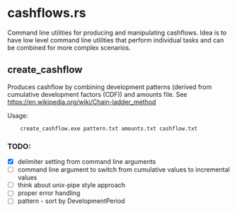 # cashflows.rs

Command line utilities for producing and manipulating cashflows. Idea is to have low level command line utilities that perform individual tasks and can be combined for more complex scenarios. 

## create_cashflow

Produces cashflow by combining development patterns (derived from cumulative development factors (CDF)) and amounts file.
See https://en.wikipedia.org/wiki/Chain-ladder_method

Usage:

```
    create_cashflow.exe pattern.txt amounts.txt cashflow.txt
```

### TODO:
 - [x] delimiter setting from command line arguments
 - [ ] command line argument to switch from cumulative values to incremental values
 - [ ] think about unix-pipe style approach
 - [ ] proper error handling
 - [ ] pattern - sort by DevelopmentPeriod
